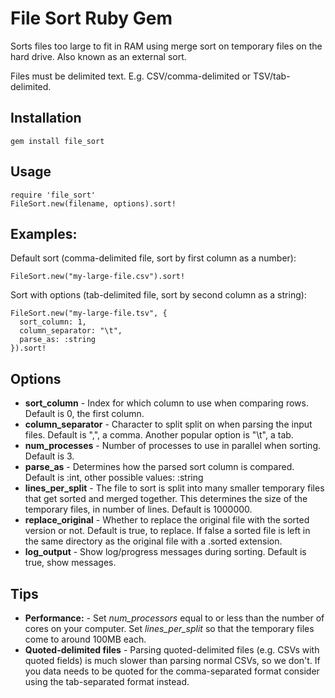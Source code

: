 # File Sort Ruby Gem

Sorts files too large to fit in RAM using merge sort on temporary files on the hard drive. Also known
as an external sort.

Files must be delimited text. E.g. CSV/comma-delimited or TSV/tab-delimited.

## Installation
    gem install file_sort

## Usage
    require 'file_sort'
    FileSort.new(filename, options).sort!

## Examples:
Default sort (comma-delimited file, sort by first column as a number):

    FileSort.new("my-large-file.csv").sort!

Sort with options (tab-delimited file, sort by second column as a string):

    FileSort.new("my-large-file.tsv", {
      sort_column: 1,
      column_separator: "\t",
      parse_as: :string
    }).sort!

## Options
- **sort_column** - Index for which column to use when comparing rows. Default is 0, the first column.
- **column_separator** - Character to split split on when parsing the input files. Default is ",", a comma.
Another popular option is "\t", a tab.
- **num_processes** - Number of processes to use in parallel when sorting. Default is 3.
- **parse_as** - Determines how the parsed sort column is compared. Default is :int, other possible values: :string
- **lines_per_split** - The file to sort is split into many smaller temporary files that get sorted and merged
together. This determines the size of the temporary files, in number of lines. Default is 1000000.
- **replace_original** - Whether to replace the original file with the sorted version or not. Default is true,
to replace. If false a sorted file is left in the same directory as the original file with a .sorted extension.
- **log_output** - Show log/progress messages during sorting. Default is true, show messages.

## Tips
- **Performance:** - Set *num_processors* equal to or less than the number of cores on your computer.
Set *lines_per_split* so that the temporary files come to around 100MB each.
- **Quoted-delimited files** - Parsing quoted-delimited files (e.g. CSVs with quoted fields) is much slower than
parsing normal CSVs, so we don't. If you data needs to be quoted for the comma-separated format consider using
the tab-separated format instead.